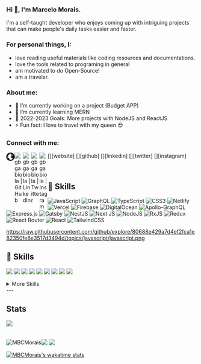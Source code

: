 ### Hi 👋, I'm Marcelo Morais.

I'm a self-taught developer who enjoys coming up with intriguing projects that can make people's daily tasks easier and faster.


### For personal things, I:

- love reading useful materials like coding resources and documentations.
- love the tools related to programing in general
- am motivated to do Open-Source!
- am a traveler.


### About me:

- 🔭 I’m currently working on a project (Budget APP)
- 🌱 I’m currently learning MERN
- 🥅 2022-2023 Goals: More projects with NodeJS and ReactJS
- ⚡ Fun fact: I love to travel with my queen 😍



### Connect with me:

[<img align="left" alt="genesisgabiola.tech | Website" width="22px" src="https://raw.githubusercontent.com/iconic/open-iconic/master/svg/globe.svg" />][website]
[<img align="left" alt="gbgabiola | GitHub" width="22px" src="https://cdn.jsdelivr.net/npm/simple-icons@v3/icons/github.svg" />][github]
[<img align="left" alt="gbgabiola | LinkedIn" width="22px" src="https://cdn.jsdelivr.net/npm/simple-icons@v3/icons/linkedin.svg" />][linkedin]
[<img align="left" alt="gbgabiola | Twitter" width="22px" src="https://cdn.jsdelivr.net/npm/simple-icons@v3/icons/twitter.svg" />][twitter]
[<img align="left" alt="gbgabiola | Instagram" width="22px" src="https://cdn.jsdelivr.net/npm/simple-icons@v3/icons/instagram.svg" />][instagram]
<!-- [<img align="left" alt="Genesis Gabiola | YouTube" width="22px" src="https://cdn.jsdelivr.net/npm/simple-icons@v3/icons/youtube.svg" />][youtube] -->

<br />


## 💼 Skills

![JavaScript](https://img.shields.io/badge/JavaScript-%23323330.svg?style=flat&logo=javascript&logoColor=%23F7DF1E) 
![GraphQL](https://img.shields.io/badge/-GraphQL-E10098?style=flat&logo=graphql&logoColor=white) 
![TypeScript](https://img.shields.io/badge/TypeScript-%23007ACC.svg?style=flat&logo=typescript&logoColor=white) 
![CSS3](https://img.shields.io/badge/CSS3-%231572B6.svg?style=flat&logo=css3&logoColor=white) 
![Netlify](https://img.shields.io/badge/Netlify-%23000000.svg?style=flat&logo=netlify&logoColor=#00C7B7) 
![Vercel](https://img.shields.io/badge/Vercel-%23000000.svg?style=flat&logo=vercel&logoColor=white) 
![Firebase](https://img.shields.io/badge/Firebase-%23039BE5.svg?style=flat&logo=firebase) 
![DigitalOcean](https://img.shields.io/badge/DigitalOcean-%230167ff.svg?style=flat&logo=digitalOcean&logoColor=white) 
![Apollo-GraphQL](https://img.shields.io/badge/-ApolloGraphQL-311C87?style=flat&logo=apollo-graphql) 
![Express.js](https://img.shields.io/badge/Express.js-%23404d59.svg?style=flat&logo=express&logoColor=%2361DAFB) 
![Gatsby](https://img.shields.io/badge/Gatsby-%23663399.svg?style=flat&logo=gatsby&logoColor=white) 
![NestJS](https://img.shields.io/badge/Nest.js-%23E0234E.svg?style=flat&logo=nestjs&logoColor=white) 
![Next JS](https://img.shields.io/badge/Next.js-black?style=flat&logo=next.js&logoColor=white) 
![NodeJS](https://img.shields.io/badge/Node.js-6DA55F?style=flat&logo=node.js&logoColor=white) 
![RxJS](https://img.shields.io/badge/RxJS-%23B7178C.svg?style=flat&logo=reactivex&logoColor=white) 
![Redux](https://img.shields.io/badge/Redux-%23593d88.svg?style=flat&logo=redux&logoColor=white) 
![React Router](https://img.shields.io/badge/React_Router-CA4245?style=flat&logo=react-router&logoColor=white) 
![React](https://img.shields.io/badge/React-%2320232a.svg?style=flat&logo=react&logoColor=%2361DAFB) 
![TailwindCSS](https://img.shields.io/badge/tailwindcss-%2338B2AC.svg?style=flat&logo=tailwind-css&logoColor=white)


https://raw.githubusercontent.com/github/explore/80688e429a7d4ef2fca1e82350fe8e3517d3494d/topics/javascript/javascript.png

## 💼 Skills
![](https://img.shields.io/badge/Code-Ruby-informational?style=flat&logo=ruby&logoColor=white&color=CC342D)
![](https://img.shields.io/badge/Code-Rails-informational?style=flat&logo=rails&logoColor=white&color=CC342D)
![](https://img.shields.io/badge/Code-React-informational?style=flat&logo=react&logoColor=white&color=3578e5)
![](https://img.shields.io/badge/Code-Redux-informational?style=flat&logo=Redux&logoColor=white&color=3578e5)
![](https://img.shields.io/badge/Code-Vue-informational?style=flat&logo=vue&logoColor=white&color=4fc08d)
![](https://img.shields.io/badge/Code-Gatsby-informational?style=flat&logo=gatsby&logoColor=white&color=663399)
![](https://img.shields.io/badge/Code-JavaScript-informational?style=flat&logo=JavaScript&logoColor=white&color=ec008c)
![](https://img.shields.io/badge/Code-MongoDB-informational?style=flat&logo=MongoDB&logoColor=white&color=116149)
![](https://img.shields.io/badge/Code-MySQL-informational?style=flat&logo=MySQL&logoColor=white&color=0074a3)

<details>
<summary>More Skills</summary>

![](https://img.shields.io/badge/Style-CSS-informational?style=flat&logo=css3&logoColor=white&color=4AB197)
![](https://img.shields.io/badge/Style-Tailwind-informational?style=flat&logo=Tailwind-CSS&logoColor=white&color=0284c7)
![](https://img.shields.io/badge/Style-Sass-informational?style=flat&logo=Sass&logoColor=white&color=BF3D62)

![](https://img.shields.io/badge/Test-Minitest-informational?style=flat&logo=minitest&logoColor=white&color=E9573F)
![](https://img.shields.io/badge/Test-RSpec-informational?style=flat&logo=rspec&logoColor=white&color=CC342D)

![](https://img.shields.io/badge/Tools-Docker-informational?style=flat&logo=docker&logoColor=white&color=007388)
![](https://img.shields.io/badge/Tools-NGINX-informational?style=flat&logo=nginx&logoColor=white&color=#00B140)
![](https://img.shields.io/badge/Tools-Netlify-informational?style=flat&logo=netlify&logoColor=white&color=00AD9F)
![](https://img.shields.io/badge/Tools-Heroku-informational?style=flat&logo=heroku&logoColor=white&color=79589f)
![](https://img.shields.io/badge/Tools-Actions-informational?style=flat&logo=github-actions&logoColor=white&color=4AB197)
![](https://img.shields.io/badge/Tools-NPM-informational?style=flat&logo=npm&logoColor=white&color=cb3837)
![](https://img.shields.io/badge/Tools-Postman-informational?style=flat&logo=Postman&logoColor=white&color=fd7e14)
![](https://img.shields.io/badge/Tools-GitHub-informational?style=flat&logo=GitHub&logoColor=white&color=4AB197)
![](https://img.shields.io/badge/Tools-GitLab-informational?style=flat&logo=GitLab&logoColor=white&color=e65328)
![](https://img.shields.io/badge/Tools-Bitbucket-informational?style=flat&logo=Bitbucket&logoColor=white&color=0052CC)
</details>
---

## Stats

<div align="left">
   <picture>
  <source 
    srcset="https://github-readme-stats.vercel.app/api?username=MBCMorais&show_icons=true&theme=dark"
    media="(prefers-color-scheme: dark)"
  />
  <source
    srcset="https://github-readme-stats.vercel.app/api?username=MBCMorais&show_icons=true"
    media="(prefers-color-scheme: light), (prefers-color-scheme: no-preference)"
  />
  <img src="https://github-readme-stats.vercel.app/api?username=MBCMorais&show_icons=true" />
  </picture>
</div>

<br/>

<p><img align="left" src="https://github-readme-stats.vercel.app/api/top-langs?username=MBCMorais&show_icons=true&text_color=000&locale=en&layout=compact" alt="MBCMorais" /></p>


<img height="137.3px" src="https://github-readme-stats.vercel.app/api?username=MBCMorais&hide_title=true&hide_border=true&show_icons=true&include_all_commits=true&count_private=true&line_height=21&text_color=000&icon_color=000&theme=graywhite" />
<!-- wi*quL3fcV -->
<img height="137.3px" src="https://github-readme-stats.vercel.app/api/top-langs/?username=MBCMorais&hide=html&hide_title=true&hide_border=true&layout=compact&langs_count=7&text_color=000&icon_color=ffftheme=graywhite" />


[![MBCMorais's wakatime stats](https://github-readme-stats.vercel.app/api/wakatime?username=@MMorais)](https://github.com/anuraghazra/github-readme-stats)

